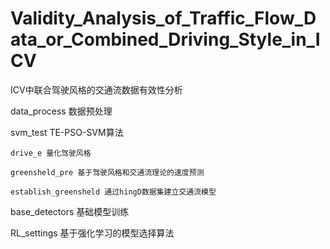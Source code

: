 # Validity_Analysis_of_Traffic_Flow_Data_or_Combined_Driving_Style_in_ICV
ICV中联合驾驶风格的交通流数据有效性分析

data_process 数据预处理

svm_test TE-PSO-SVM算法

    drive_e 量化驾驶风格
    
    greensheld_pre 基于驾驶风格和交通流理论的速度预测
    
    establish_greensheld 通过hingD数据集建立交通流模型

base_detectors 基础模型训练

RL_settings 基于强化学习的模型选择算法
